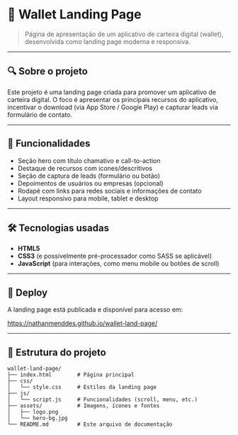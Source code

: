 # 💼 Wallet Landing Page

> Página de apresentação de um aplicativo de carteira digital (wallet), desenvolvida como landing page moderna e responsiva.

---

## 🔍 Sobre o projeto

Este projeto é uma landing page criada para promover um aplicativo de carteira digital. O foco é apresentar os principais recursos do aplicativo, incentivar o download (via App Store / Google Play) e capturar leads via formulário de contato.

---

## 🎯 Funcionalidades

- Seção hero com título chamativo e call-to-action
- Destaque de recursos com ícones/descritivos
- Seção de captura de leads (formulário ou botão)
- Depoimentos de usuários ou empresas (opcional)
- Rodapé com links para redes sociais e informações de contato
- Layout responsivo para mobile, tablet e desktop

---

## 🛠 Tecnologias usadas

- **HTML5**  
- **CSS3** (e possivelmente pré-processador como SASS se aplicável)  
- **JavaScript** (para interações, como menu mobile ou botões de scroll)

---

## 🚀 Deploy

A landing page está publicada e disponível para acesso em:

https://nathanmenddes.github.io/wallet-land-page/

---

## 🧭 Estrutura do projeto

```text
wallet-land-page/
├── index.html        # Página principal
├── css/
│   └── style.css     # Estilos da landing page
├── js/
│   └── script.js     # Funcionalidades (scroll, menu, etc.)
├── assets/           # Imagens, ícones e fontes
│   ├── logo.png
│   └── hero-bg.jpg
└── README.md         # Este arquivo de documentação

